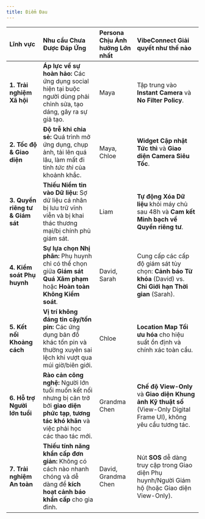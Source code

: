```yaml
---
title: Điểm Đau
---
```


| Lĩnh vực                         | Nhu cầu Chưa Được Đáp Ứng                                                                                                                                 | Persona Chịu Ảnh hưởng Lớn nhất | VibeConnect Giải quyết như thế nào                                                                                 |
| :------------------------------- | :-------------------------------------------------------------------------------------------------------------------------------------------------------- | :------------------------------ | :----------------------------------------------------------------------------------------------------------------- |
| **1. Trải nghiệm Xã hội**        | **Áp lực về sự hoàn hảo:** Các ứng dụng social hiện tại buộc người dùng phải chỉnh sửa, tạo dáng, gây ra sự giả tạo.                                      | Maya                            | Tập trung vào **Instant Camera** và **No Filter Policy**.                                                          |
| **2. Tốc độ & Giao diện**        | **Độ trễ khi chia sẻ:** Quá trình mở ứng dụng, chụp ảnh, tải lên quá lâu, làm mất đi tính _tức thì_ của khoảnh khắc.                                      | Maya, Chloe                     | **Widget Cập nhật Tức thì** và **Giao diện Camera Siêu Tốc**.                                                      |
| **3. Quyền riêng tư & Giám sát** | **Thiếu Niềm tin vào Dữ liệu:** Sợ dữ liệu cá nhân bị lưu trữ vĩnh viễn và bị khai thác thương mại/bị chính phủ giám sát.                                 | Liam                            | **Tự động Xóa Dữ liệu** khỏi máy chủ sau 48h và **Cam kết Minh bạch về Quyền riêng tư**.                           |
| **4. Kiểm soát Phụ huynh**       | **Sự lựa chọn Nhị phân:** Phụ huynh chỉ có thể chọn giữa **Giám sát Quá Xâm phạm** hoặc **Hoàn toàn Không Kiểm soát**.                                    | David, Sarah                    | Cung cấp các cấp độ giám sát tùy chọn: **Cảnh báo Từ khóa** (David) vs. **Chỉ Giới hạn Thời gian** (Sarah).        |
| **5. Kết nối Khoảng cách**       | **Vị trí không đáng tin cậy/tốn pin:** Các ứng dụng bản đồ khác tốn pin và thường xuyên sai lệch khi vượt qua múi giờ/biên giới.                          | Chloe                           | **Location Map Tối ưu hóa** cho hiệu suất ổn định và chính xác toàn cầu.                                           |
| **6. Hỗ trợ Người lớn tuổi**     | **Rào cản công nghệ:** Người lớn tuổi muốn kết nối nhưng bị cản trở bởi **giao diện phức tạp**, **tương tác khó khăn** và việc phải học các thao tác mới. | Grandma Chen                    | **Chế độ View-Only** và **Giao diện Khung ảnh Kỹ thuật số** (View-Only Digital Frame UI), không yêu cầu tương tác. |
| **7. Trải nghiệm An toàn**       | **Thiếu tính năng khẩn cấp đơn giản:** Không có cách nào nhanh chóng và dễ dàng để **kích hoạt cảnh báo khẩn cấp** cho gia đình.                          | David, Grandma Chen             | Nút **SOS** dễ dàng truy cập trong Giao diện Phụ huynh/Người Giám hộ (hoặc Giao diện View-Only).                   |
